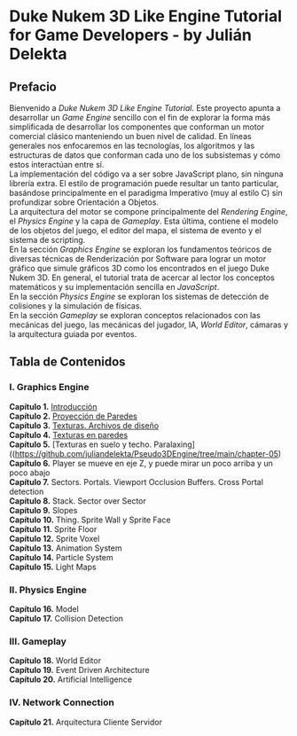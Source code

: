 # Duke Nukem 3D Like Engine Tutorial for Game Developers - by Julián Delekta

## Prefacio
Bienvenido a *Duke Nukem 3D Like Engine Tutorial*. Este proyecto apunta a desarrollar un *Game Engine* sencillo con el fin de explorar la forma más simplificada de desarrollar los componentes que conforman un motor comercial clásico manteniendo un buen nivel de calidad. En líneas generales nos enfocaremos en las tecnologías, los algoritmos y las estructuras de datos que conforman cada uno de los subsistemas y cómo estos interactúan entre sí.\
La implementación del código va a ser sobre JavaScript plano, sin ninguna librería extra. El estilo de programación puede resultar un tanto particular, basándose principalmente en el paradigma Imperativo (muy al estilo C) sin profundizar sobre Orientación a Objetos.\
La arquitectura del motor se compone principalmente del *Rendering Engine*, el *Physics Engine* y la capa de *Gameplay*. Esta última, contiene el modelo de los objetos del juego, el editor del mapa, el sistema de evento y el sistema de scripting.\
En la sección *Graphics Engine* se exploran los fundamentos teóricos de diversas técnicas de Renderización por Software para lograr un motor gráfico que simule gráficos 3D como los encontrados en el juego Duke Nukem 3D. En general, el tutorial trata de acercar al lector los conceptos matemáticos y su implementación sencilla en *JavaScript*.\
En la sección *Physics Engine* se exploran los sistemas de detección de colisiones y la simulación de físicas.\
En la sección *Gameplay* se exploran conceptos relacionados con las mecánicas del juego, las mecánicas del jugador, IA, *World Editor*, cámaras y la arquitectura guiada por eventos.

## Tabla de Contenidos
### I. Graphics Engine
**Capítulo 1.** [Introducción](https://github.com/juliandelekta/Pseudo3DEngine/tree/main/chapter-01)\
**Capítulo 2.** [Proyección de Paredes](https://github.com/juliandelekta/Pseudo3DEngine/tree/main/chapter-02)\
**Capítulo 3.** [Texturas. Archivos de diseño](https://github.com/juliandelekta/Pseudo3DEngine/tree/main/chapter-03)\
**Capítulo 4.** [Texturas en paredes](https://github.com/juliandelekta/Pseudo3DEngine/tree/main/chapter-04)\
**Capítulo 5.** [Texturas en suelo y techo. Paralaxing]((https://github.com/juliandelekta/Pseudo3DEngine/tree/main/chapter-05)\
**Capítulo 6.** Player se mueve en eje Z, y puede mirar un poco arriba y un poco abajo\
**Capítulo 7.** Sectors. Portals. Viewport Occlusion Buffers. Cross Portal detection\
**Capítulo 8.** Stack. Sector over Sector\
**Capítulo 9.** Slopes\
**Capítulo 10.** Thing. Sprite Wall y Sprite Face\
**Capítulo 11.** Sprite Floor\
**Capítulo 12.** Sprite Voxel\
**Capítulo 13.** Animation System\
**Capítulo 14.** Particle System\
**Capítulo 15.** Light Maps
### II. Physics Engine
**Capítulo 16.** Model\
**Capítulo 17.** Collision Detection
### III. Gameplay
**Capítulo 18.** World Editor\
**Capítulo 19.** Event Driven Architecture\
**Capítulo 20.** Artificial Intelligence
### IV. Network Connection
**Capítulo 21.** Arquitectura Cliente Servidor

